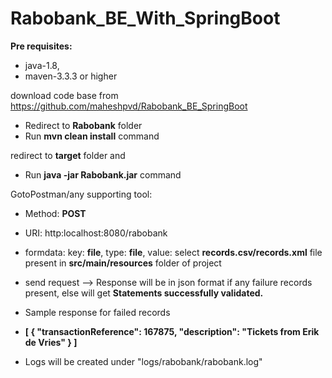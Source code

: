 # Rabobank_BE_With_SpringBoot

**Pre requisites:**
- java-1.8,
- maven-3.3.3 or higher

download code base from https://github.com/maheshpvd/Rabobank_BE_SpringBoot
- Redirect to **Rabobank** folder
- Run **mvn clean install** command

redirect to **target** folder and 
- Run **java -jar Rabobank.jar** command

GotoPostman/any supporting tool:
- Method: **POST**
- URI: http:localhost:8080/rabobank
- formdata: key: **file**, type: **file**, value: select **records.csv/records.xml** file present in **src/main/resources** folder of project

- send request --> Response will be in json format if any failure records present, else will get **Statements successfully validated.**
- Sample response for failed records
- **[
    {
        "transactionReference": 167875,
        "description": "Tickets from Erik de Vries"
    }
]**

- Logs will be created under "logs/rabobank/rabobank.log"
